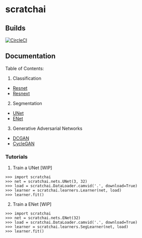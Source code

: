 # scratchai

## Builds

[![CircleCI](https://circleci.com/gh/iArunava/scratchai.svg?style=svg)](https://circleci.com/gh/iArunava/scratchai)

## Documentation

Table of Contents:
1. Classification
  - [Resnet]()
  - [Resnext]()
2. Segmentation
  - [UNet](https://github.com/iArunava/scratchai/blob/master/scratchai/nets/seg/unet.py)
  - [ENet](https://github.com/iArunava/scratchai/blob/master/scratchai/nets/seg/enet.py)
3. Generative Adversarial Networks
  - [DCGAN](https://github.com/iArunava/scratchai/blob/master/scratchai/nets/resnet.py)
  - [CycleGAN](https://github.com/iArunava/scratchai/blob/master/scratchai/nets/gans/cycle_gan.py)
  
  
### Tutorials

1. Train a UNet [WIP]
```
>>> import scratchai
>>> net = scratchai.nets.UNet(3, 32)
>>> load = scratchai.DataLoader.camvid('.', download=True)
>>> learner = scratchai.learners.Learner(net, load)
>>> learner.fit()
```
2. Train a ENet [WIP]
```
>>> import scratchai
>>> net = scratchai.nets.ENet(32)
>>> load = scratchai.DataLoader.camvid('.', download=True)
>>> learner = scratchai.learners.SegLearner(net, load)
>>> learner.fit()
```
